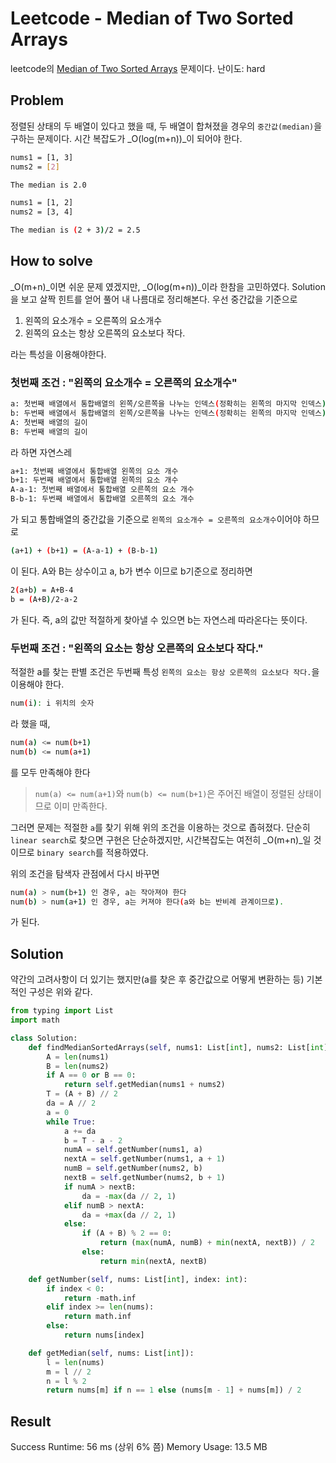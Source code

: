 # Leetcode - Median of Two Sorted Arrays
leetcode의 [Median of Two Sorted Arrays](https://leetcode.com/problems/median-of-two-sorted-arrays) 문제이다.
난이도: hard

## Problem
정렬된 상태의 두 배열이 있다고 했을 때, 두 배열이 합쳐졌을 경우의 `중간값(median)`을 구하는 문제이다.
시간 복잡도가 _O(log(m+n))_이 되어야 한다.

```sh
nums1 = [1, 3]
nums2 = [2]

The median is 2.0
```
```sh
nums1 = [1, 2]
nums2 = [3, 4]

The median is (2 + 3)/2 = 2.5
```

## How to solve
_O(m+n)_이면 쉬운 문제 였겠지만, _O(log(m+n))_이라 한참을 고민하였다.
Solution을 보고 살짝 힌트를 얻어 풀어 내 나름대로 정리해본다.
우선 중간값을 기준으로 

1. 왼쪽의 요소개수 = 오른쪽의 요소개수
1. 왼쪽의 요소는 항상 오른쪽의 요소보다 작다.

라는 특성을 이용해야한다.

### 첫번째 조건 : "왼쪽의 요소개수 = 오른쪽의 요소개수"

```sh
a: 첫번째 배열에서 통합배열의 왼쪽/오른쪽을 나누는 인덱스(정확히는 왼쪽의 마지막 인덱스)
b: 두번째 배열에서 통합배열의 왼쪽/오른쪽을 나누는 인덱스(정확히는 왼쪽의 마지막 인덱스)
A: 첫번째 배열의 길이
B: 두번째 배열의 길이
```

라 하면 자연스레

```sh
a+1: 첫번째 배열에서 통합배열 왼쪽의 요소 개수
b+1: 두번째 배열에서 통합배열 왼쪽의 요소 개수
A-a-1: 첫번째 배열에서 통합배열 오른쪽의 요소 개수
B-b-1: 두번째 배열에서 통합배열 오른쪽의 요소 개수
```

가 되고 통합배열의 중간값을 기준으로 `왼쪽의 요소개수 = 오른쪽의 요소개수`이어야 하므로

```sh
(a+1) + (b+1) = (A-a-1) + (B-b-1)
```

이 된다. A와 B는 상수이고 a, b가 변수 이므로 b기준으로 정리하면

```sh
2(a+b) = A+B-4
b = (A+B)/2-a-2
```

가 된다. 즉, a의 값만 적절하게 찾아낼 수 있으면 b는 자연스레 따라온다는 뜻이다.

### 두번째 조건 : "왼쪽의 요소는 항상 오른쪽의 요소보다 작다."
적절한 a를 찾는 판별 조건은 두번째 특성 `왼쪽의 요소는 항상 오른쪽의 요소보다 작다.`을 이용해야 한다.

```sh
num(i): i 위치의 숫자
```
라 했을 때,

```sh
num(a) <= num(b+1)
num(b) <= num(a+1)
```
를 모두 만족해야 한다

> `num(a) <= num(a+1)`와 `num(b) <= num(b+1)`은 주어진 배열이 정렬된 상태이므로 이미 만족한다.

그러면 문제는 적절한 `a`를 찾기 위해 위의 조건을 이용하는 것으로 좁혀졌다. 단순히 `linear search`로 찾으면 구현은 단순하겠지만, 시간복잡도는 여전히 _O(m+n)_일 것이므로 `binary search`를 적용하였다.

위의 조건을 탐색자 관점에서 다시 바꾸면

```sh
num(a) > num(b+1) 인 경우, a는 작아져야 한다
num(b) > num(a+1) 인 경우, a는 커져야 한다(a와 b는 반비례 관계이므로).
```

가 된다.

## Solution
약간의 고려사항이 더 있기는 했지만(a를 찾은 후 중간값으로 어떻게 변환하는 등) 기본적인 구성은 위와 같다.

```py
from typing import List
import math

class Solution:
    def findMedianSortedArrays(self, nums1: List[int], nums2: List[int]) -> float:
        A = len(nums1)
        B = len(nums2)
        if A == 0 or B == 0:
            return self.getMedian(nums1 + nums2)
        T = (A + B) // 2
        da = A // 2
        a = 0
        while True:
            a += da
            b = T - a - 2
            numA = self.getNumber(nums1, a)
            nextA = self.getNumber(nums1, a + 1)
            numB = self.getNumber(nums2, b)
            nextB = self.getNumber(nums2, b + 1)
            if numA > nextB:
                da = -max(da // 2, 1)
            elif numB > nextA:
                da = +max(da // 2, 1)
            else:
                if (A + B) % 2 == 0:
                    return (max(numA, numB) + min(nextA, nextB)) / 2
                else:
                    return min(nextA, nextB)

    def getNumber(self, nums: List[int], index: int):
        if index < 0:
            return -math.inf
        elif index >= len(nums):
            return math.inf
        else:
            return nums[index]

    def getMedian(self, nums: List[int]):
        l = len(nums)
        m = l // 2
        n = l % 2
        return nums[m] if n == 1 else (nums[m - 1] + nums[m]) / 2
```

## Result
Success
Runtime: 56 ms (상위 6% 쯤)
Memory Usage: 13.5 MB